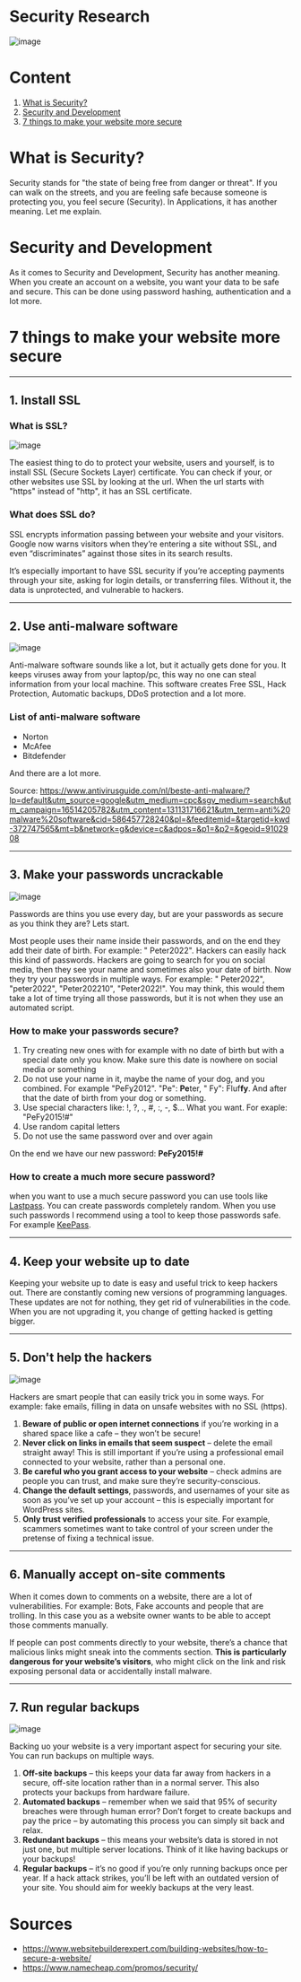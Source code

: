 # Security Research

![image](https://user-images.githubusercontent.com/99179239/194536264-cfebb837-ab4b-4981-9d0c-00cfaaf73d39.png)

# Content

1. [What is Security?](https://github.com/Fontys-Brett-Mulder/CardGames/edit/25-research-about-security/Research/Security.research.md#what-is-security)
2. [Security and Development](https://github.com/Fontys-Brett-Mulder/CardGames/edit/25-research-about-security/Research/Security.research.md#security-and-development)
3. [7 things to make your website more secure](https://github.com/Fontys-Brett-Mulder/CardGames/edit/25-research-about-security/Research/Security.research.md#7-things-to-make-your-website-more-secure)

# What is Security?

Security stands for "the state of being free from danger or threat". If you can walk on the streets, and you are feeling
safe because someone is protecting you, you feel secure (Security). In Applications, it has another meaning. Let me
explain.

# Security and Development

As it comes to Security and Development, Security has another meaning. When you create an account on a website, you want
your data to be safe and secure. This can be done using password hashing, authentication and a lot more.

# 7 things to make your website more secure

***

## 1. Install SSL

### What is SSL?
![image](https://user-images.githubusercontent.com/99179239/194539553-df6eaafc-7e47-4d1f-afe5-9a1eb5db5e70.png)

The easiest thing to do to protect your website, users and yourself, is to install SSL (Secure Sockets Layer)
certificate. You can check if your, or other websites use SSL by looking at the url. When the url starts with "https"
instead of "http", it has an SSL certificate.

### What does SSL do?

SSL encrypts information passing between your website and your visitors. Google now warns visitors when they’re entering
a site without SSL, and even “discriminates” against those sites in its search results.

It’s especially important to have SSL security if you’re accepting payments through your site, asking for login details,
or transferring files. Without it, the data is unprotected, and vulnerable to hackers.

***

## 2. Use anti-malware software
![image](https://user-images.githubusercontent.com/99179239/194539449-6d58292e-53be-4c81-a7f1-553fae4f3b70.png)

Anti-malware software sounds like a lot, but it actually gets done for you. It keeps viruses away from your laptop/pc,
this way no one can steal information from your local machine. This software creates Free SSL, Hack Protection,
Automatic backups, DDoS protection and a lot more.

### List of anti-malware software

- Norton
- McAfee
- Bitdefender

And there are a lot more.

Source: https://www.antivirusguide.com/nl/beste-anti-malware/?lp=default&utm_source=google&utm_medium=cpc&sgv_medium=search&utm_campaign=16514205782&utm_content=131131716621&utm_term=anti%20malware%20software&cid=586457728240&pl=&feeditemid=&targetid=kwd-372747565&mt=b&network=g&device=c&adpos=&p1=&p2=&geoid=9102908

***

## 3. Make your passwords uncrackable
![image](https://user-images.githubusercontent.com/99179239/194539404-bb3c5c28-9087-4935-9cbb-eb88b3e79f6b.png)


Passwords are thins you use every day, but are your passwords as secure as you think they are? Lets start.

Most people uses their name inside their passwords, and on the end they add their date of birth. For example: "
Peter2022". Hackers can easily hack this kind of passwords. Hackers are going to search for you on social media, then
they see your name and sometimes also your date of birth. Now they try your passwords in multiple ways. For example: "
Peter2022", "peter2022", "Peter202210", "Peter2022!". You may think, this would them take a lot of time trying all those
passwords, but it is not when they use an automated script.

### How to make your passwords secure?

1. Try creating new ones with for example with no date of birth but with a special date only you know. Make sure this
   date is nowhere on social media or something
2. Do not use your name in it, maybe the name of your dog, and you combined. For example "PeFy2012". "Pe": **Pe**ter, "
   Fy": Fluf**fy**. And after that the date of birth from your dog or something.
3. Use special characters like: !, ?, ., #, :, -, $... What you want. For exaple: "PeFy2015!#"
4. Use random capital letters
5. Do not use the same password over and over again

On the end we have our new password: **PeFy2015!#**

### How to create a much more secure password?

when you want to use a much secure password you can use tools
like [Lastpass](https://www.lastpass.com/features/password-generator). You can create passwords completely random. When
you use such passwords I recommend using a tool to keep those passwords safe. For
example [KeePass](https://keepass.info/).
***

## 4. Keep your website up to date

Keeping your website up to date is easy and useful trick to keep hackers out. There are constantly coming new versions
of programming languages. These updates are not for nothing, they get rid of vulnerabilities in the code. When you are
not upgrading it, you change of getting hacked is getting bigger.

***

## 5. Don't help the hackers
![image](https://user-images.githubusercontent.com/99179239/194539282-33e0e870-2b84-4bfd-9e95-461777c8a8ab.png)

Hackers are smart people that can easily trick you in some ways. For example: fake emails, filling in data on unsafe
websites with no SSL (https).

1. **Beware of public or open internet connections** if you’re working in a shared space like a cafe – they won’t be
   secure!
2. **Never click on links in emails that seem suspect** – delete the email straight away! This is still important if
   you’re using a professional email connected to your website, rather than a personal one.
3. **Be careful who you grant access to your website** – check admins are people you can trust, and make sure they’re
   security-conscious.
4. **Change the default settings**, passwords, and usernames of your site as soon as you’ve set up your account – this
   is especially important for WordPress sites.
5. **Only trust verified professionals** to access your site. For example, scammers sometimes want to take control of
   your screen under the pretense of fixing a technical issue.

***

## 6. Manually accept on-site comments

When it comes down to comments on a website, there are a lot of vulnerabilities. For example: Bots, Fake accounts and
people that are trolling. In this case you as a website owner wants to be able to accept those comments manually.

If people can post comments directly to your website, there’s a chance that malicious links might sneak into the
comments section. **This is particularly dangerous for your website’s visitors**, who might click on the link and risk
exposing personal data or accidentally install malware.
***

## 7. Run regular backups
![image](https://user-images.githubusercontent.com/99179239/194539109-231165ca-34ce-418a-a65e-d351f121e148.png)

Backing uo your website is a very important aspect for securing your site. You can run backups on multiple ways.

1. **Off-site backups** – this keeps your data far away from hackers in a secure, off-site location rather than in a
   normal server. This also protects your backups from hardware failure.
2. **Automated backups** – remember when we said that 95% of security breaches were through human error? Don’t forget to
   create backups and pay the price – by automating this process you can simply sit back and relax.
3. **Redundant backups** – this means your website’s data is stored in not just one, but multiple server locations.
   Think of it like having backups or your backups!
4. **Regular backups** – it’s no good if you’re only running backups once per year. If a hack attack strikes, you’ll be
   left with an outdated version of your site. You should aim for weekly backups at the very least.

# Sources
- https://www.websitebuilderexpert.com/building-websites/how-to-secure-a-website/
- https://www.namecheap.com/promos/security/
